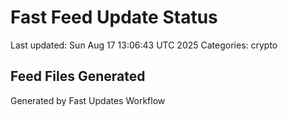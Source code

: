 # Fast Feed Update Status
Last updated: Sun Aug 17 13:06:43 UTC 2025
Categories: crypto

## Feed Files Generated

Generated by Fast Updates Workflow
